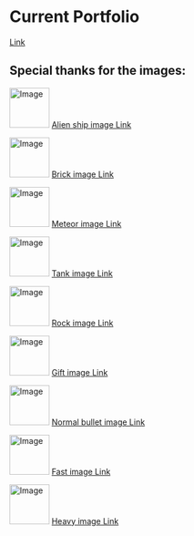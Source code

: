 # Current Portfolio

<p><a href="https://phnam2.github.io/portfolio/">Link</a></p>

<h2>Special thanks for the images:</h2>

<p><img alt="Image" title="icon" src="https://github.com/phNam2/portfolio/blob/master/image/game/ship_1QpNTm.png" height="70px"/> <a href="https://logomakr.com/1QpNTm">Alien ship image Link</a> </p>
<p><img alt="Image" title="icon" src="https://github.com/phNam2/portfolio/blob/master/image/game/brick_9YIaLF.png" height="70px"/> <a href="https://logomakr.com/9YIaLF">Brick image Link</a> </p>
<p><img alt="Image" title="icon" src="https://github.com/phNam2/portfolio/blob/master/image/game/meteor_4phgXu.png" height="70px"/> <a href="https://logomakr.com/4phgXu">Meteor image Link</a> </p>
<p><img alt="Image" title="icon" src="https://github.com/phNam2/portfolio/blob/master/image/game/tank_7bd7xn.png" height="70px"/> <a href="https://logomakr.com/7bd7xn">Tank image Link</a> </p>
<p><img alt="Image" title="icon" src="https://github.com/phNam2/portfolio/blob/master/image/game/rock_1KRWVS.png" height="70px"/> <a href="https://logomakr.com/1KRWVS">Rock image Link</a> </p>
<p><img alt="Image" title="icon" src="https://github.com/phNam2/portfolio/blob/master/image/game/gift_7LEWgw.png" height="70px"/> <a href="https://logomakr.com/7LEWgw">Gift image Link</a> </p>
<p><img alt="Image" title="icon" src="https://github.com/phNam2/portfolio/blob/master/image/game/bullet_0ifkhd.png" height="70px"/> <a href="https://logomakr.com/0ifkhd">Normal bullet image Link</a> </p>
<p><img alt="Image" title="icon" src="https://github.com/phNam2/portfolio/blob/master/image/game/fastBullet_1SDB71.png" height="70px"/> <a href="https://logomakr.com/1SDB71">Fast image Link</a> </p>
<p><img alt="Image" title="icon" src="https://github.com/phNam2/portfolio/blob/master/image/game/heavyBullet_8jP5N8.png" height="70px"/> <a href="https://logomakr.com/8jP5N8">Heavy image Link</a> </p>